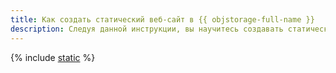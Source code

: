 ```yaml
---
title: Как создать статический веб-сайт в {{ objstorage-full-name }}
description: Следуя данной инструкции, вы научитесь создавать статические веб-сайты в {{ objstorage-full-name }} и привязывать к бакету доменное имя.
---
```


{% include [static](../../../_tutorials/applied/static.md) %}